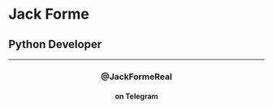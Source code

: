 #  Jack Forme
## Python Developer
______________________
### <div align='center'>@JackFormeReal</div>
#### <div align='center'>on Telegram</div>
